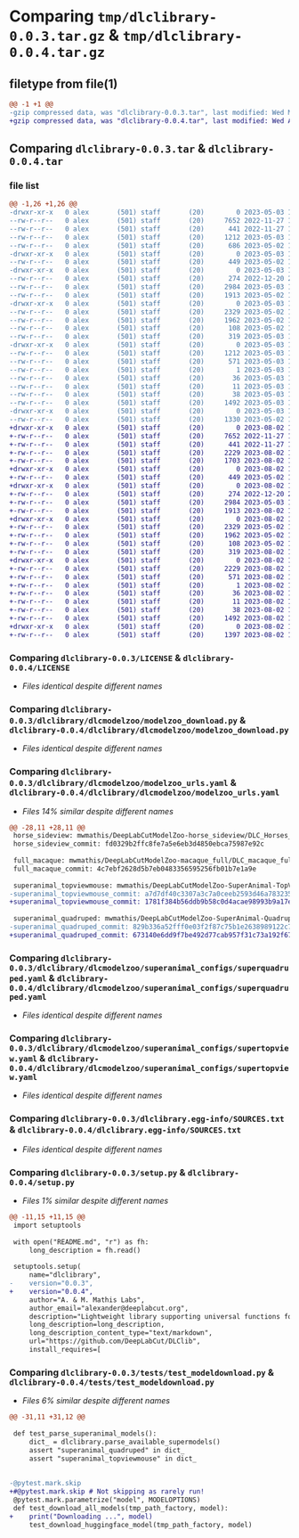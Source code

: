 # Comparing `tmp/dlclibrary-0.0.3.tar.gz` & `tmp/dlclibrary-0.0.4.tar.gz`

## filetype from file(1)

```diff
@@ -1 +1 @@
-gzip compressed data, was "dlclibrary-0.0.3.tar", last modified: Wed May  3 12:04:27 2023, max compression
+gzip compressed data, was "dlclibrary-0.0.4.tar", last modified: Wed Aug  2 16:37:09 2023, max compression
```

## Comparing `dlclibrary-0.0.3.tar` & `dlclibrary-0.0.4.tar`

### file list

```diff
@@ -1,26 +1,26 @@
-drwxr-xr-x   0 alex       (501) staff       (20)        0 2023-05-03 12:04:27.285834 dlclibrary-0.0.3/
--rw-r--r--   0 alex       (501) staff       (20)     7652 2022-11-27 10:48:36.000000 dlclibrary-0.0.3/LICENSE
--rw-r--r--   0 alex       (501) staff       (20)      441 2022-11-27 10:54:12.000000 dlclibrary-0.0.3/NOTICE.yml
--rw-r--r--   0 alex       (501) staff       (20)     1212 2023-05-03 12:04:27.285666 dlclibrary-0.0.3/PKG-INFO
--rw-r--r--   0 alex       (501) staff       (20)      686 2023-05-02 16:26:26.000000 dlclibrary-0.0.3/README.md
-drwxr-xr-x   0 alex       (501) staff       (20)        0 2023-05-03 12:04:27.283018 dlclibrary-0.0.3/dlclibrary/
--rw-r--r--   0 alex       (501) staff       (20)      449 2023-05-02 16:26:26.000000 dlclibrary-0.0.3/dlclibrary/__init__.py
-drwxr-xr-x   0 alex       (501) staff       (20)        0 2023-05-03 12:04:27.284682 dlclibrary-0.0.3/dlclibrary/dlcmodelzoo/
--rw-r--r--   0 alex       (501) staff       (20)      274 2022-12-20 20:16:30.000000 dlclibrary-0.0.3/dlclibrary/dlcmodelzoo/__init__.py
--rw-r--r--   0 alex       (501) staff       (20)     2984 2023-05-03 12:03:32.000000 dlclibrary-0.0.3/dlclibrary/dlcmodelzoo/modelzoo_download.py
--rw-r--r--   0 alex       (501) staff       (20)     1913 2023-05-02 16:27:02.000000 dlclibrary-0.0.3/dlclibrary/dlcmodelzoo/modelzoo_urls.yaml
-drwxr-xr-x   0 alex       (501) staff       (20)        0 2023-05-03 12:04:27.285195 dlclibrary-0.0.3/dlclibrary/dlcmodelzoo/superanimal_configs/
--rw-r--r--   0 alex       (501) staff       (20)     2329 2023-05-02 16:26:26.000000 dlclibrary-0.0.3/dlclibrary/dlcmodelzoo/superanimal_configs/superquadruped.yaml
--rw-r--r--   0 alex       (501) staff       (20)     1962 2023-05-02 16:26:26.000000 dlclibrary-0.0.3/dlclibrary/dlcmodelzoo/superanimal_configs/supertopview.yaml
--rw-r--r--   0 alex       (501) staff       (20)      108 2023-05-02 16:26:26.000000 dlclibrary-0.0.3/dlclibrary/dlcmodelzoo/superanimal_models.json
--rw-r--r--   0 alex       (501) staff       (20)      319 2023-05-03 12:03:32.000000 dlclibrary-0.0.3/dlclibrary/version.py
-drwxr-xr-x   0 alex       (501) staff       (20)        0 2023-05-03 12:04:27.283696 dlclibrary-0.0.3/dlclibrary.egg-info/
--rw-r--r--   0 alex       (501) staff       (20)     1212 2023-05-03 12:04:27.000000 dlclibrary-0.0.3/dlclibrary.egg-info/PKG-INFO
--rw-r--r--   0 alex       (501) staff       (20)      571 2023-05-03 12:04:27.000000 dlclibrary-0.0.3/dlclibrary.egg-info/SOURCES.txt
--rw-r--r--   0 alex       (501) staff       (20)        1 2023-05-03 12:04:27.000000 dlclibrary-0.0.3/dlclibrary.egg-info/dependency_links.txt
--rw-r--r--   0 alex       (501) staff       (20)       36 2023-05-03 12:04:27.000000 dlclibrary-0.0.3/dlclibrary.egg-info/requires.txt
--rw-r--r--   0 alex       (501) staff       (20)       11 2023-05-03 12:04:27.000000 dlclibrary-0.0.3/dlclibrary.egg-info/top_level.txt
--rw-r--r--   0 alex       (501) staff       (20)       38 2023-05-03 12:04:27.285877 dlclibrary-0.0.3/setup.cfg
--rw-r--r--   0 alex       (501) staff       (20)     1492 2023-05-03 12:03:32.000000 dlclibrary-0.0.3/setup.py
-drwxr-xr-x   0 alex       (501) staff       (20)        0 2023-05-03 12:04:27.285345 dlclibrary-0.0.3/tests/
--rw-r--r--   0 alex       (501) staff       (20)     1330 2023-05-02 16:26:26.000000 dlclibrary-0.0.3/tests/test_modeldownload.py
+drwxr-xr-x   0 alex       (501) staff       (20)        0 2023-08-02 16:37:09.319081 dlclibrary-0.0.4/
+-rw-r--r--   0 alex       (501) staff       (20)     7652 2022-11-27 10:48:36.000000 dlclibrary-0.0.4/LICENSE
+-rw-r--r--   0 alex       (501) staff       (20)      441 2022-11-27 10:54:12.000000 dlclibrary-0.0.4/NOTICE.yml
+-rw-r--r--   0 alex       (501) staff       (20)     2229 2023-08-02 16:37:09.318873 dlclibrary-0.0.4/PKG-INFO
+-rw-r--r--   0 alex       (501) staff       (20)     1703 2023-08-02 16:29:25.000000 dlclibrary-0.0.4/README.md
+drwxr-xr-x   0 alex       (501) staff       (20)        0 2023-08-02 16:37:09.308162 dlclibrary-0.0.4/dlclibrary/
+-rw-r--r--   0 alex       (501) staff       (20)      449 2023-05-02 16:26:26.000000 dlclibrary-0.0.4/dlclibrary/__init__.py
+drwxr-xr-x   0 alex       (501) staff       (20)        0 2023-08-02 16:37:09.317800 dlclibrary-0.0.4/dlclibrary/dlcmodelzoo/
+-rw-r--r--   0 alex       (501) staff       (20)      274 2022-12-20 20:16:30.000000 dlclibrary-0.0.4/dlclibrary/dlcmodelzoo/__init__.py
+-rw-r--r--   0 alex       (501) staff       (20)     2984 2023-05-03 12:03:32.000000 dlclibrary-0.0.4/dlclibrary/dlcmodelzoo/modelzoo_download.py
+-rw-r--r--   0 alex       (501) staff       (20)     1913 2023-08-02 15:54:19.000000 dlclibrary-0.0.4/dlclibrary/dlcmodelzoo/modelzoo_urls.yaml
+drwxr-xr-x   0 alex       (501) staff       (20)        0 2023-08-02 16:37:09.318374 dlclibrary-0.0.4/dlclibrary/dlcmodelzoo/superanimal_configs/
+-rw-r--r--   0 alex       (501) staff       (20)     2329 2023-05-02 16:26:26.000000 dlclibrary-0.0.4/dlclibrary/dlcmodelzoo/superanimal_configs/superquadruped.yaml
+-rw-r--r--   0 alex       (501) staff       (20)     1962 2023-05-02 16:26:26.000000 dlclibrary-0.0.4/dlclibrary/dlcmodelzoo/superanimal_configs/supertopview.yaml
+-rw-r--r--   0 alex       (501) staff       (20)      108 2023-05-02 16:26:26.000000 dlclibrary-0.0.4/dlclibrary/dlcmodelzoo/superanimal_models.json
+-rw-r--r--   0 alex       (501) staff       (20)      319 2023-08-02 15:56:28.000000 dlclibrary-0.0.4/dlclibrary/version.py
+drwxr-xr-x   0 alex       (501) staff       (20)        0 2023-08-02 16:37:09.311634 dlclibrary-0.0.4/dlclibrary.egg-info/
+-rw-r--r--   0 alex       (501) staff       (20)     2229 2023-08-02 16:37:09.000000 dlclibrary-0.0.4/dlclibrary.egg-info/PKG-INFO
+-rw-r--r--   0 alex       (501) staff       (20)      571 2023-08-02 16:37:09.000000 dlclibrary-0.0.4/dlclibrary.egg-info/SOURCES.txt
+-rw-r--r--   0 alex       (501) staff       (20)        1 2023-08-02 16:37:09.000000 dlclibrary-0.0.4/dlclibrary.egg-info/dependency_links.txt
+-rw-r--r--   0 alex       (501) staff       (20)       36 2023-08-02 16:37:09.000000 dlclibrary-0.0.4/dlclibrary.egg-info/requires.txt
+-rw-r--r--   0 alex       (501) staff       (20)       11 2023-08-02 16:37:09.000000 dlclibrary-0.0.4/dlclibrary.egg-info/top_level.txt
+-rw-r--r--   0 alex       (501) staff       (20)       38 2023-08-02 16:37:09.319188 dlclibrary-0.0.4/setup.cfg
+-rw-r--r--   0 alex       (501) staff       (20)     1492 2023-08-02 15:56:28.000000 dlclibrary-0.0.4/setup.py
+drwxr-xr-x   0 alex       (501) staff       (20)        0 2023-08-02 16:37:09.318660 dlclibrary-0.0.4/tests/
+-rw-r--r--   0 alex       (501) staff       (20)     1397 2023-08-02 16:30:04.000000 dlclibrary-0.0.4/tests/test_modeldownload.py
```

### Comparing `dlclibrary-0.0.3/LICENSE` & `dlclibrary-0.0.4/LICENSE`

 * *Files identical despite different names*

### Comparing `dlclibrary-0.0.3/dlclibrary/dlcmodelzoo/modelzoo_download.py` & `dlclibrary-0.0.4/dlclibrary/dlcmodelzoo/modelzoo_download.py`

 * *Files identical despite different names*

### Comparing `dlclibrary-0.0.3/dlclibrary/dlcmodelzoo/modelzoo_urls.yaml` & `dlclibrary-0.0.4/dlclibrary/dlcmodelzoo/modelzoo_urls.yaml`

 * *Files 14% similar despite different names*

```diff
@@ -28,11 +28,11 @@
 horse_sideview: mwmathis/DeepLabCutModelZoo-horse_sideview/DLC_Horses_resnet_50_iteration-1_shuffle-1.tar.gz
 horse_sideview_commit: fd0329b2ffc8fe7a5e6eb3d4850ebca75987e92c
 
 full_macaque: mwmathis/DeepLabCutModelZoo-macaque_full/DLC_macaque_full_resnet50.tar.gz
 full_macaque_commit: 4c7ebf2628d5b7eb0483356595256fb01b7e1a9e
 
 superanimal_topviewmouse: mwmathis/DeepLabCutModelZoo-SuperAnimal-TopViewMouse/DLC_ma_supertopview5k_resnet_50_iteration-0_shuffle-1.tar.gz
-superanimal_topviewmouse_commit: a7d7df40c3307a3c7a0ceeb2593d46a783235b28
+superanimal_topviewmouse_commit: 1781f384b56ddb9b58c0d4acae98993b9a17e901
 
 superanimal_quadruped: mwmathis/DeepLabCutModelZoo-SuperAnimal-Quadruped/DLC_ma_superquadruped_resnet_50_iteration-0_shuffle-1.tar.gz
-superanimal_quadruped_commit: 829b336a52fff0e03f2f87c75b1e2638989122c7
+superanimal_quadruped_commit: 673140e6dd9f7be492d77cab957f31c73a192f67
```

### Comparing `dlclibrary-0.0.3/dlclibrary/dlcmodelzoo/superanimal_configs/superquadruped.yaml` & `dlclibrary-0.0.4/dlclibrary/dlcmodelzoo/superanimal_configs/superquadruped.yaml`

 * *Files identical despite different names*

### Comparing `dlclibrary-0.0.3/dlclibrary/dlcmodelzoo/superanimal_configs/supertopview.yaml` & `dlclibrary-0.0.4/dlclibrary/dlcmodelzoo/superanimal_configs/supertopview.yaml`

 * *Files identical despite different names*

### Comparing `dlclibrary-0.0.3/dlclibrary.egg-info/SOURCES.txt` & `dlclibrary-0.0.4/dlclibrary.egg-info/SOURCES.txt`

 * *Files identical despite different names*

### Comparing `dlclibrary-0.0.3/setup.py` & `dlclibrary-0.0.4/setup.py`

 * *Files 1% similar despite different names*

```diff
@@ -11,15 +11,15 @@
 import setuptools
 
 with open("README.md", "r") as fh:
     long_description = fh.read()
 
 setuptools.setup(
     name="dlclibrary",
-    version="0.0.3",
+    version="0.0.4",
     author="A. & M. Mathis Labs",
     author_email="alexander@deeplabcut.org",
     description="Lightweight library supporting universal functions for the DeepLabCut ecosystem",
     long_description=long_description,
     long_description_content_type="text/markdown",
     url="https://github.com/DeepLabCut/DLClib",
     install_requires=[
```

### Comparing `dlclibrary-0.0.3/tests/test_modeldownload.py` & `dlclibrary-0.0.4/tests/test_modeldownload.py`

 * *Files 6% similar despite different names*

```diff
@@ -31,11 +31,12 @@
 
 def test_parse_superanimal_models():
     dict_ = dlclibrary.parse_available_supermodels()
     assert "superanimal_quadruped" in dict_
     assert "superanimal_topviewmouse" in dict_
 
 
-@pytest.mark.skip
+#@pytest.mark.skip # Not skipping as rarely run!
 @pytest.mark.parametrize("model", MODELOPTIONS)
 def test_download_all_models(tmp_path_factory, model):
+    print("Downloading ...", model)
     test_download_huggingface_model(tmp_path_factory, model)
```

